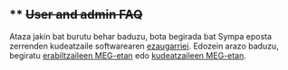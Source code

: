 ** ~~User and admin FAQ~~
-------------------------

Ataza jakin bat burutu behar baduzu, bota begirada bat Sympa eposta zerrenden kudeatzaile softwarearen [ezaugarriei](introduction.md#features).
Edozein arazo baduzu, begiratu [erabiltzaileen MEG-etan](faquser.md) edo [kudeatzaileen MEG-etan](faqadmin.md).
